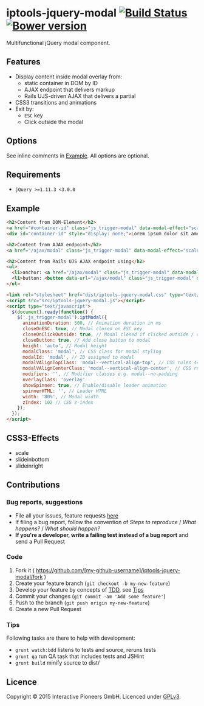 # iptools-jquery-modal [![Build Status](http://img.shields.io/travis/interactive-pioneers/iptools-jquery-modal.svg)](https://travis-ci.org/interactive-pioneers/iptools-jquery-modal) [![Bower version](https://badge.fury.io/bo/iptools-jquery-modal.svg)](http://badge.fury.io/bo/iptools-jquery-modal)

Multifunctional jQuery modal component.

## Features

- Display content inside modal overlay from:
  - static container in DOM by ID
  - AJAX endpoint that delivers markup
  - Rails UJS-driven AJAX that delivers a partial
- CSS3 transitions and animations
- Exit by:
  - `ESC` key
  - Click outside the modal

## Options

See inline comments in [Example](#example). All options are optional.

## Requirements

- `jQuery >=1.11.3 <3.0.0`

## Example

```html
<h2>Content from DOM-Element</h2>
<a href="#container-id" class="js_trigger-modal" data-modal-effect="scale">trigger modal</a>
<div id="container-id" style="display: none;">Lorem ipsum dolor sit amet, consetetur sadipscing elitr, sed diam nonumy eirmod tempor invidunt ut labore et dolore magna aliquyam erat, sed diam voluptua.</div>

<h2>Content from AJAX endpoint</h2>
<a href="/ajax/modal" class="js_trigger-modal" data-modal-effect="scale">trigger modal</a>

<h2>Content from Rails UJS AJAX endpoint using</h2>
<ul>
  <li>anchor: <a href="/ajax/modal" class="js_trigger-modal" data-modal-effect="scale" data-remote="true">trigger modal</a>
  <li>button: <button data-url="/ajax/modal" class="js_trigger-modal" data-modal-effect="scale" data-remote="true">trigger modal</button>
</ul>

<link rel="stylesheet" href="dist/iptools-jquery-modal.css" type="text/css">
<script src="src/iptools-jquery-modal.js"></script>
<script type="text/javascript">
  $(document).ready(function() {
    $('.js_trigger-modal').iptModal({
      animationDuration: 500, // Animation duration in ms
      closeOnESC: true, // Modal closed on ESC key
      closeOnClickOutside: true, // Modal closed if clicked outside / on overlay
      closeButton: true, // Add close button to modal
      height: 'auto', // Modal height
      modalClass: 'modal', // CSS class for modal styling
      modalId: 'modal', // ID assigned to modal
      modalVAlignTopClass: 'modal--vertical-align-top', // CSS rules setting vertical alignment of the modal
      modalVAlignCenterClass: 'modal--vertical-align-center', // CSS rules setting vertical alignment of the modal
      modifiers: '', // Modifier classes e.g. modal--no-padding
      overlayClass: 'overlay'
      showSpinner: true, // Enable/disable loader animation
      spinnerHTML: '', // Loader HTML
      width: '80%', // Modal width
      zIndex: 102 // CSS z-index
    });
  });
</script>

```

## CSS3-Effects

- scale
- slideinbottom
- slideinright

## Contributions

### Bug reports, suggestions

- File all your issues, feature requests [here](https://github.com/interactive-pioneers/iptools-jquery-modal/issues)
- If filing a bug report, follow the convention of _Steps to reproduce_ / _What happens?_ / _What should happen?_
- __If you're a developer, write a failing test instead of a bug report__ and send a Pull Request

### Code

1. Fork it ( https://github.com/[my-github-username]/iptools-jquery-modal/fork )
2. Create your feature branch (`git checkout -b my-new-feature`)
3. Develop your feature by concepts of [TDD](http://en.wikipedia.org/wiki/Test-driven_development), see [Tips](#tips)
3. Commit your changes (`git commit -am 'Add some feature'`)
4. Push to the branch (`git push origin my-new-feature`)
5. Create a new Pull Request

### Tips

Following tasks are there to help with development:

- `grunt watch:bdd` listens to tests and source, reruns tests
- `grunt qa` run QA task that includes tests and JSHint
- `grunt build` minify source to dist/

## Licence
Copyright © 2015 Interactive Pioneers GmbH. Licenced under [GPLv3](LICENSE).
